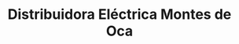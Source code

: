 ---
title: "Distribuidora Eléctrica Montes de Oca"
url: /atenco/distribuidora-electrica-montes-de-oca/
shop: comercio
---
